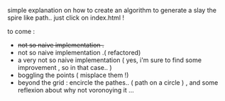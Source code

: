 simple explanation on how to create an algorithm to generate a slay the spire like path.. just click on index.html !

to come : 

- ~~not so naive implementation .~~
- not so naive implementation .( refactored)
- a very not so naive implementation ( yes, i'm sure to find some improvement , so in that case.. )
- boggling the points ( misplace them !)
- beyond the grid : encircle the pathes.. ( path on a circle ) , and some reflexion about why not voronoying it ...


